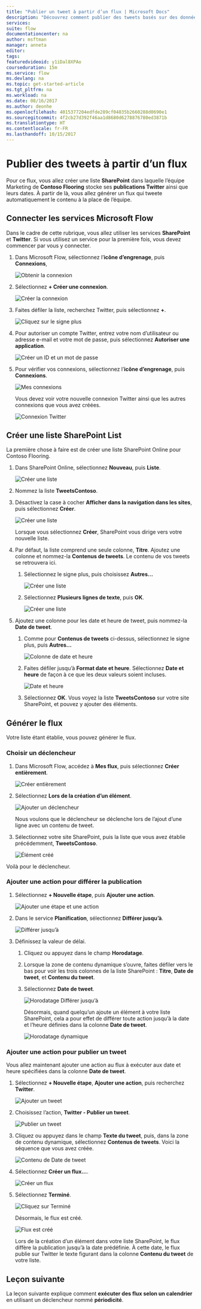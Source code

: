 ```yaml
---
title: "Publier un tweet à partir d’un flux | Microsoft Docs"
description: "Découvrez comment publier des tweets basés sur des données figurant dans une liste SharePoint."
services: 
suite: flow
documentationcenter: na
author: msftman
manager: anneta
editor: 
tags: 
featuredvideoid: y1iDal8XPAo
courseduration: 15m
ms.service: flow
ms.devlang: na
ms.topic: get-started-article
ms.tgt_pltfrm: na
ms.workload: na
ms.date: 08/16/2017
ms.author: deonhe
ms.openlocfilehash: 4015377204edfde289cf04835b2660288d0690e1
ms.sourcegitcommit: 4f2cb27d392f46aa1d8680d6278876780ed3871b
ms.translationtype: HT
ms.contentlocale: fr-FR
ms.lasthandoff: 10/15/2017
---
```

# <a name="post-tweets-from-a-flow"></a>Publier des tweets à partir d’un flux
Pour ce flux, vous allez créer une liste **SharePoint** dans laquelle l’équipe Marketing de **Contoso Flooring** stocke ses **publications Twitter** ainsi que leurs dates. À partir de là, vous allez générer un flux qui tweete automatiquement le contenu à la place de l’équipe. 

## <a name="connect-microsoft-flow-services"></a>Connecter les services Microsoft Flow
Dans le cadre de cette rubrique, vous allez utiliser les services **SharePoint** et **Twitter**. Si vous utilisez un service pour la première fois, vous devez commencer par vous y connecter. 

1. Dans Microsoft Flow, sélectionnez l’**icône d’engrenage**, puis **Connexions**,
   
    ![Obtenir la connexion](./media/learning-push-notifications/2-get-connection.png) 
2. Sélectionnez **+ Créer une connexion**.
   
    ![Créer la connexion](./media/learning-push-notifications/3-create-connection.png) 
3. Faites défiler la liste, recherchez Twitter, puis sélectionnez **+**.
   
    ![Cliquez sur le signe plus](./media/learning-push-notifications/4-click-plus.png)
4. Pour autoriser un compte Twitter, entrez votre nom d’utilisateur ou adresse e-mail et votre mot de passe, puis sélectionnez **Autoriser une application**.
   
    ![Créer un ID et un mot de passe](./media/learning-push-notifications/5-create-id-pswd.png)
5. Pour vérifier vos connexions, sélectionnez l’**icône d’engrenage**, puis **Connexions**.
   
    ![Mes connexions](./media/learning-push-notifications/6-my-connections.png)
   
    Vous devez voir votre nouvelle connexion Twitter ainsi que les autres connexions que vous avez créées. 
   
    ![Connexion Twitter](./media/learning-push-notifications/7-twitter-connection.png)

## <a name="build-a-sharepoint-list"></a>Créer une liste SharePoint List
La première chose à faire est de créer une liste SharePoint Online pour Contoso Flooring. 

1. Dans SharePoint Online, sélectionnez **Nouveau**, puis **Liste**.
   
    ![Créer une liste](./media/learning-push-notifications/1-new-list.png)
2. Nommez la liste **TweetsContoso**. 
3. Désactivez la case à cocher **Afficher dans la navigation dans les sites**, puis sélectionnez **Créer**.
   
    ![Créer une liste](./media/learning-push-notifications/2-name-create-list.png)
   
    Lorsque vous sélectionnez **Créer**, SharePoint vous dirige vers votre nouvelle liste.
4. Par défaut, la liste comprend une seule colonne, **Titre**. Ajoutez une colonne et nommez-la **Contenus de tweets**. Le contenu de vos tweets se retrouvera ici. 
   
   1. Sélectionnez le signe plus, puis choisissez **Autres...**
      
       ![Créer une liste](./media/learning-push-notifications/3-add-more-column-types.png)
   2. Sélectionnez **Plusieurs lignes de texte**, puis **OK**.
      
       ![Créer une liste](./media/learning-push-notifications/4-add-column.png)
5. Ajoutez une colonne pour les date et heure de tweet, puis nommez-la **Date de tweet**.
   
   1. Comme pour **Contenus de tweets** ci-dessus, sélectionnez le signe plus, puis **Autres...**
      
       ![Colonne de date et heure](./media/learning-push-notifications/5-date-time-col.png)
   2. Faites défiler jusqu’à **Format date et heure**. Sélectionnez **Date et heure** de façon à ce que les deux valeurs soient incluses.
      
       ![Date et heure](./media/learning-push-notifications/6-date-time-must-do.png)
   3. Sélectionnez **OK**. Vous voyez la liste **TweetsContoso** sur votre site SharePoint, et pouvez y ajouter des éléments.

## <a name="build-the-flow"></a>Générer le flux
Votre liste étant établie, vous pouvez générer le flux.

### <a name="choose-a-trigger"></a>Choisir un déclencheur
1. Dans Microsoft Flow, accédez à **Mes flux**, puis sélectionnez **Créer entièrement**.
   
    ![Créer entièrement](./media/learning-push-notifications/8-create-from-blank.png)
2. Sélectionnez **Lors de la création d’un élément**.
   
    ![Ajouter un déclencheur](./media/learning-push-notifications/9-add-trigger.png)
   
    Nous voulons que le déclencheur se déclenche lors de l’ajout d’une ligne avec un contenu de tweet.
3. Sélectionnez votre site SharePoint, puis la liste que vous avez établie précédemment, **TweetsContoso**.
   
    ![Élément créé](./media/learning-push-notifications/11-set-trigger.png)

Voilà pour le déclencheur.

### <a name="add-an-action-to-delay-posting"></a>Ajouter une action pour différer la publication
1. Sélectionnez **+ Nouvelle étape**, puis **Ajouter une action**. 
   
    ![Ajouter une étape et une action](./media/learning-push-notifications/12-add-step-and-action.png)
2. Dans le service **Planification**, sélectionnez **Différer jusqu’à**. 
   
    ![Différer jusqu’à](./media/learning-push-notifications/13-delay-until-schedule.png)  
3. Définissez la valeur de délai.
   
   1. Cliquez ou appuyez dans le champ **Horodatage**. 
   2. Lorsque la zone de contenu dynamique s’ouvre, faites défiler vers le bas pour voir les trois colonnes de la liste SharePoint : **Titre**, **Date de tweet**, et **Contenu du tweet**.
   3. Sélectionnez **Date de tweet**. 
      
       ![Horodatage Différer jusqu’à](./media/learning-push-notifications/14-delay-until-timestamp.png)
      
       Désormais, quand quelqu’un ajoute un élément à votre liste SharePoint, cela a pour effet de différer toute action jusqu’à la date et l’heure définies dans la colonne **Date de tweet**.
      
       ![Horodatage dynamique](./media/learning-push-notifications/15-dynamic-timestamp.png)

### <a name="add-an-action-to-post-a-tweet"></a>Ajouter une action pour publier un tweet
Vous allez maintenant ajouter une action au flux à exécuter aux date et heure spécifiées dans la colonne **Date de tweet**.

1. Sélectionnez **+ Nouvelle étape**, **Ajouter une action**, puis recherchez **Twitter**.
   
    ![Ajouter un tweet](./media/learning-push-notifications/16-add-tweet.png) 
2. Choisissez l’action, **Twitter - Publier un tweet**.
   
    ![Publier un tweet](./media/learning-push-notifications/17-post-tweet.png) 
3. Cliquez ou appuyez dans le champ **Texte du tweet**, puis, dans la zone de contenu dynamique, sélectionnez **Contenus de tweets**. Voici la séquence que vous avez créée. 
   
    ![Contenu de Date de tweet](./media/learning-push-notifications/18-tweet-date-content.png)
4. Sélectionnez **Créer un flux...**.
   
    ![Créer un flux](./media/learning-push-notifications/19-tiny-create.png) 
5. Sélectionnez **Terminé**.
   
    ![Cliquez sur Terminé](./media/learning-push-notifications/19-click-done.png)
   
    Désormais, le flux est créé.
   
    ![Flux est créé](./media/learning-push-notifications/20-flow-is-done.png)
   
    Lors de la création d’un élément dans votre liste SharePoint, le flux diffère la publication jusqu’à la date prédéfinie. À cette date, le flux publie sur Twitter le texte figurant dans la colonne **Contenu du tweet** de votre liste.

## <a name="next-lesson"></a>Leçon suivante
La leçon suivante explique comment **exécuter des flux selon un calendrier** en utilisant un déclencheur nommé **périodicité**.

